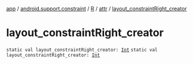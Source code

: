[app](../../../index.md) / [android.support.constraint](../../index.md) / [R](../index.md) / [attr](index.md) / [layout_constraintRight_creator](.)

# layout_constraintRight_creator

`static val layout_constraintRight_creator: `[`Int`](https://kotlinlang.org/api/latest/jvm/stdlib/kotlin/-int/index.html)
`static val layout_constraintRight_creator: `[`Int`](https://kotlinlang.org/api/latest/jvm/stdlib/kotlin/-int/index.html)
